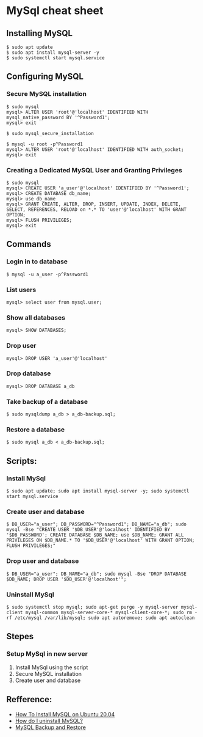# MySql cheat sheet

## Installing MySQL

```
$ sudo apt update
$ sudo apt install mysql-server -y
$ sudo systemctl start mysql.service
```

## Configuring MySQL

### Secure MySQL installation

```
$ sudo mysql
mysql> ALTER USER 'root'@'localhost' IDENTIFIED WITH mysql_native_password BY '^Password1';
mysql> exit

$ sudo mysql_secure_installation

$ mysql -u root -p^Password1
mysql> ALTER USER 'root'@'localhost' IDENTIFIED WITH auth_socket;
mysql> exit
```

### Creating a Dedicated MySQL User and Granting Privileges

```
$ sudo mysql
mysql> CREATE USER 'a_user'@'localhost' IDENTIFIED BY '^Password1';
mysql> CREATE DATABASE db_name;
mysql> use db_name
mysql> GRANT CREATE, ALTER, DROP, INSERT, UPDATE, INDEX, DELETE, SELECT, REFERENCES, RELOAD on *.* TO 'user'@'localhost' WITH GRANT OPTION;
mysql> FLUSH PRIVILEGES;
mysql> exit
```

## Commands

### Login in to database

```
$ mysql -u a_user -p^Password1
```

### List users

```
mysql> select user from mysql.user;
```

### Show all databases

```
mysql> SHOW DATABASES;
```

### Drop user

```
mysql> DROP USER 'a_user'@'localhost'
```

### Drop database

```
mysql> DROP DATABASE a_db
```

### Take backup of a database

```
$ sudo mysqldump a_db > a_db-backup.sql;
```

### Restore a database

```
$ sudo mysql a_db < a_db-backup.sql;
```

## Scripts:

### Install MySql

```
$ sudo apt update; sudo apt install mysql-server -y; sudo systemctl start mysql.service
```

### Create user and database

```
$ DB_USER="a_user"; DB_PASSWORD="^Password1"; DB_NAME="a_db"; sudo mysql -Bse "CREATE USER '$DB_USER'@'localhost' IDENTIFIED BY '$DB_PASSWORD'; CREATE DATABASE $DB_NAME; use $DB_NAME; GRANT ALL PRIVILEGES ON $DB_NAME.* TO '$DB_USER'@'localhost' WITH GRANT OPTION; FLUSH PRIVILEGES;"
```

### Drop user and database

```
$ DB_USER="a_user"; DB_NAME="a_db"; sudo mysql -Bse "DROP DATABASE $DB_NAME; DROP USER '$DB_USER'@'localhost'";
```

### Uninstall MySql

```
$ sudo systemctl stop mysql; sudo apt-get purge -y mysql-server mysql-client mysql-common mysql-server-core-* mysql-client-core-*; sudo rm -rf /etc/mysql /var/lib/mysql; sudo apt autoremove; sudo apt autoclean
```

## Stepes

### Setup MySql in new server

1. Install MySql using the script
2. Secure MySQL installation
3. Create user and database

## Refference:

- [How To Install MySQL on Ubuntu 20.04](https://www.digitalocean.com/community/tutorials/how-to-install-mysql-on-ubuntu-20-04)
- [How do I uninstall MySQL?](https://askubuntu.com/questions/172514/how-do-i-uninstall-mysql)
- [MySQL Backup and Restore](https://www.w3resource.com/mysql/mysql-backup-and-restore.php)
